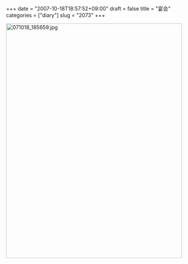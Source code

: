 +++
date = "2007-10-18T18:57:52+09:00"
draft = false
title = "宴会"
categories = ["diary"]
slug = "2073"
+++

<img alt="071018_185659.jpg" class="pict" height="640" src="http://ieiriblog.img.jugem.jp/20071018_373671.jpg" width="480" />
